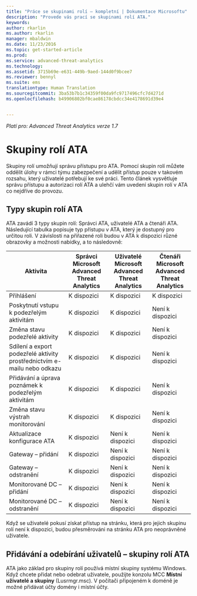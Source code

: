 ```yaml
---
title: "Práce se skupinami rolí – kompletní | Dokumentace Microsoftu"
description: "Provede vás prací se skupinami rolí ATA."
keywords: 
author: rkarlin
ms.author: rkarlin
manager: mbaldwin
ms.date: 11/23/2016
ms.topic: get-started-article
ms.prod: 
ms.service: advanced-threat-analytics
ms.technology: 
ms.assetid: 3715b69e-e631-449b-9aed-144d0f9bcee7
ms.reviewer: bennyl
ms.suite: ems
translationtype: Human Translation
ms.sourcegitcommit: 3ba53b7b1c34359f00da9fc9717496cfc7d4271d
ms.openlocfilehash: b49906802bf0cae86178cbdcc34e4178691d39e4


---
```


*Platí pro: Advanced Threat Analytics verze 1.7*




# <a name="ata-role-groups"></a>Skupiny rolí ATA

Skupiny rolí umožňují správu přístupu pro ATA. Pomocí skupin rolí můžete oddělit úlohy v rámci týmu zabezpečení a udělit přístup pouze v takovém rozsahu, který uživatelé potřebují ke své práci. Tento článek vysvětluje správu přístupu a autorizaci rolí ATA a ulehčí vám uvedení skupin rolí v ATA co nejdříve do provozu.
## <a name="types-of-ata-role-groups"></a>Typy skupin rolí ATA 

ATA zavádí 3 typy skupin rolí: Správci ATA, uživatelé ATA a čtenáři ATA. Následující tabulka popisuje typ přístupu v ATA, který je dostupný pro určitou roli. V závislosti na přiřazené roli budou v ATA k dispozici různé obrazovky a možnosti nabídky, a to následovně:

|Aktivita |Správci Microsoft Advanced Threat Analytics|Uživatelé Microsoft Advanced Threat Analytics|Čtenáři Microsoft Advanced Threat Analytics|
|----|----|----|----|
|Přihlášení|K dispozici|K dispozici|K dispozici|
|Poskytnutí vstupu k podezřelým aktivitám|K dispozici|K dispozici|Není k dispozici|
|Změna stavu podezřelé aktivity|K dispozici|K dispozici|Není k dispozici|
|Sdílení a export podezřelé aktivity prostřednictvím e-mailu nebo odkazu|K dispozici|K dispozici|Není k dispozici|
|Přidávání a úprava poznámek k podezřelým aktivitám|K dispozici|K dispozici|Není k dispozici|
|Změna stavu výstrah monitorování|K dispozici|K dispozici|Není k dispozici|
|Aktualizace konfigurace ATA|K dispozici|Není k dispozici|Není k dispozici|
|Gateway – přidání|K dispozici|Není k dispozici|Není k dispozici|
|Gateway – odstranění |K dispozici|Není k dispozici|Není k dispozici|
|Monitorované DC – přidání |K dispozici|Není k dispozici|Není k dispozici|
|Monitorované DC – odstranění|K dispozici|Není k dispozici|Není k dispozici|

Když se uživatelé pokusí získat přístup na stránku, která pro jejich skupinu rolí není k dispozici, budou přesměrováni na stránku ATA pro neoprávněné uživatele. 

## <a name="add-remove-users---ata-role-groups"></a>Přidávání a odebírání uživatelů – skupiny rolí ATA 

ATA jako základ pro skupiny rolí používá místní skupiny systému Windows. Když chcete přidat nebo odebrat uživatele, použijte konzolu MCC **Místní uživatelé a skupiny** (Lusrmgr.msc). V počítači připojeném k doméně je možné přidávat účty domény i místní účty. 




<!--HONumber=Nov16_HO4-->


